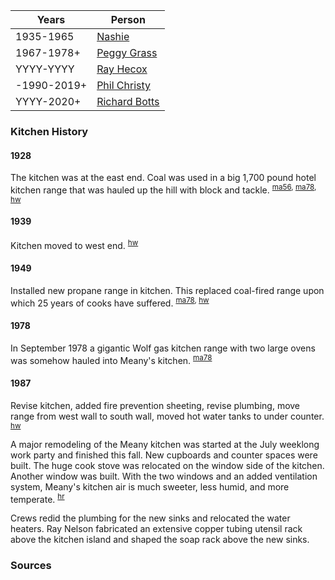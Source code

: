 
| Years | Person |
| ----- | ------ |
| 1935-1965   | [Nashie](Annie-Iverson)
| 1967-1978+  | [Peggy Grass](Peggy-Grass)
| YYYY-YYYY   | [Ray Hecox](Ray-Hecox)
| -1990-2019+ | [Phil Christy](Phil-Christy)
| YYYY-2020+  | [Richard Botts](Richard-Botts)


### Kitchen History

#### 1928

The kitchen was at the east end. Coal was used in a big 1,700 pound hotel kitchen range that was hauled up the hill with block and tackle. <sup>[ma56][], [ma78][], [hw][]</sup>

#### 1939

Kitchen moved to west end. <sup>[hw][]</sup>

#### 1949

Installed new propane range in kitchen. This replaced coal-fired range upon which 25 years of cooks have suffered. <sup>[ma78][], [hw][]</sup>

#### 1978

In September 1978 a gigantic Wolf gas kitchen range with two large ovens was somehow hauled into Meany's kitchen. <sup>[ma78][]</sup>

#### 1987

Revise kitchen, added fire prevention sheeting, revise plumbing, move range from west wall to south wall, moved hot water tanks to under counter. <sup>[hw][]</sup>

A major remodeling of the Meany kitchen was started at the July weeklong work party and finished this fall. New cupboards and counter spaces were built. The huge cook stove was relocated on the window side of the kitchen. Another window was built. With the two windows and an added ventilation system, Meany's kitchen air is much sweeter, less humid, and more temperate. <sup>[hr][]</sup>

Crews redid the plumbing for the new sinks and relocated the water heaters. Ray Nelson fabricated an extensive copper tubing utensil rack above the kitchen island and shaped the soap rack above the new sinks.

### Sources

[ma56]: Mountaineer-Annual#1956
[ma78]: Mountaineer-Annual#1978
[hr]: History-Reports "Meany History Reports, by Idona Kellogg"
[hw]: History-Walt "Meany History, by Walt Little"
